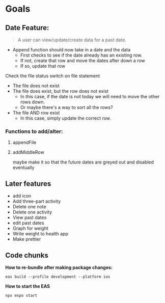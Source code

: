 # Goals
## Date Feature:
> A user can view/update/create data for a past date.
- Append function should now take in a date and the data
    - First checks to see if the date already has an existing row.
    - If not, create that row and move the dates after down a row
    - If so, update that row


Check the file status
switch on file statement
- The file does not exist
- The file does exist, but the row does not exist
    - In this case, if the date is not today we will need to move the other rows down. 
    - Or maybe there's a way to sort all the rows?
- The file AND row exist
    - In this case, simply update the correct row. 


### Functions to add/alter:
1. appendFile
3. addMiddleRow

    maybe make it so that the future dates are greyed out and disabled eventually

## Later features
- add icon
- Add three-part activity
- Delete one note
- Delete one activity
- View past dates
- edit past dates
- Graph for weight
- Write weight to health app
- Make prettier

## Code chunks
**How to re-bundle after making package changes:**
```
eas build --profile development --platform ios
```
**How to start the EAS**
```
npx expo start
```
